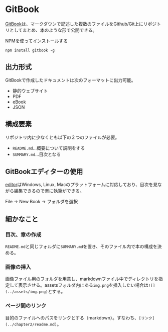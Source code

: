 # GitBook

[GitBook](https://github.com/GitbookIO/gitbook)は、マークダウンで記述した複数のファイルをGithub/Git上にリポジトリとしてまとめ、本のような形で公開できる。

NPMを使ってインストールする

`npm install gitbook -g`

## 出力形式

GitBookで作成したドキュメントは次のフォーマットに出力可能。

* 静的ウェブサイト
* PDF
* eBook
* JSON

## 構成要素

リポジトリ内に少なくとも以下の２つのファイルが必要。

* `README.md`...概要について説明をする
* `SUMMARY.md`...目次となる

## GitBookエディターの使用

[editor](https://github.com/GitbookIO/editor)はWindows, Linux, Macのプラットフォームに対応しており、目次を見ながら編集できるので楽に執筆ができる。

File -> New Book -> フォルダを選択

## 細かなこと

### 目次、章の作成

`README.md`と同じフォルダに`SUMMARY.md`を置き、そのファイル内で本の構成を決める。

### 画像の挿入

画像ファイル用のフォルダを用意し、markdownファイル中でディレクトリを指定して表示させる。assetsフォルダ内にある`img.png`を挿入したい場合は`![](../assets/img.png)`とする。

### ページ間のリンク

目的のファイルへのパスをリンクとする（markdown）。すなわち、`[リンク](../chapter2/readme.md)`。

